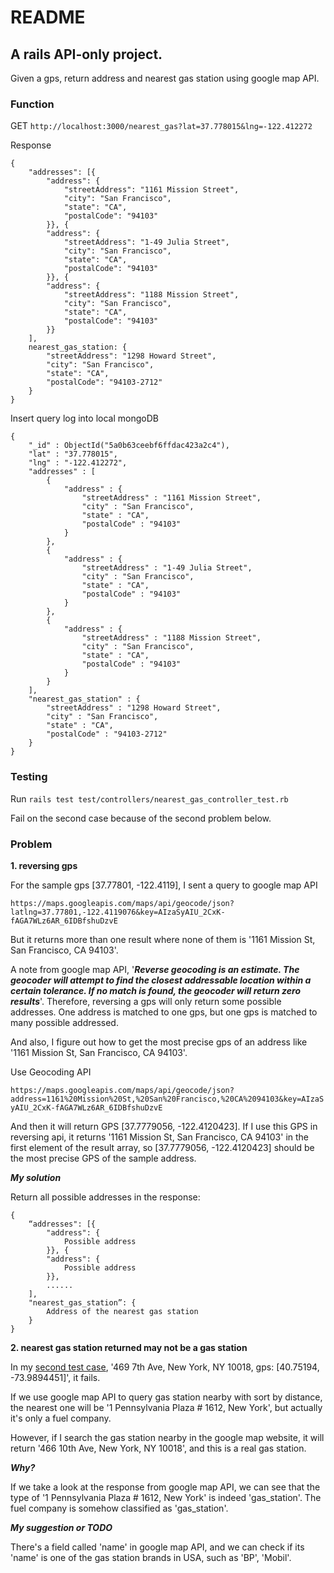 # README
## A rails API-only project.
Given a gps, return address and nearest gas station using google map API.

### Function
GET ```http://localhost:3000/nearest_gas?lat=37.778015&lng=-122.412272```

Response
```
{
    "addresses": [{
        "address": {
            "streetAddress": "1161 Mission Street",
            "city": "San Francisco",
            "state": "CA",
            "postalCode": "94103"
        }}, {
        "address": {
            "streetAddress": "1-49 Julia Street",
            "city": "San Francisco",
            "state": "CA",
            "postalCode": "94103"
        }}, {
        "address": {
            "streetAddress": "1188 Mission Street",
            "city": "San Francisco",
            "state": "CA",
            "postalCode": "94103"
        }}
    ],
    nearest_gas_station: {
        "streetAddress": "1298 Howard Street",
        "city": "San Francisco",
        "state": "CA",
        "postalCode": "94103-2712"
    }
}
```

Insert query log into local mongoDB
```
{ 
    "_id" : ObjectId("5a0b63ceebf6ffdac423a2c4"), 
    "lat" : "37.778015", 
    "lng" : "-122.412272", 
    "addresses" : [
        {
            "address" : {
                "streetAddress" : "1161 Mission Street", 
                "city" : "San Francisco", 
                "state" : "CA", 
                "postalCode" : "94103"
            }
        }, 
        {
            "address" : {
                "streetAddress" : "1-49 Julia Street", 
                "city" : "San Francisco", 
                "state" : "CA", 
                "postalCode" : "94103"
            }
        }, 
        {
            "address" : {
                "streetAddress" : "1188 Mission Street", 
                "city" : "San Francisco", 
                "state" : "CA", 
                "postalCode" : "94103"
            }
        }
    ], 
    "nearest_gas_station" : {
        "streetAddress" : "1298 Howard Street", 
        "city" : "San Francisco", 
        "state" : "CA", 
        "postalCode" : "94103-2712"
    }
}
```

### Testing
Run ```rails test test/controllers/nearest_gas_controller_test.rb```

Fail on the second case because of the second problem below.

### Problem
**1. reversing gps**

For the sample gps [37.77801, -122.4119], I sent a query to google map API

```https://maps.googleapis.com/maps/api/geocode/json?latlng=37.77801,-122.4119076&key=AIzaSyAIU_2CxK-fAGA7WLz6AR_6IDBfshuDzvE```

But it returns more than one result where none of them is '1161 Mission St, San Francisco, CA 94103'.

A note from google map API, '***Reverse geocoding is an estimate. The geocoder will attempt to find the closest addressable location within a certain tolerance. If no match is found, the geocoder will return zero results***'. Therefore, reversing a gps will only return some possible addresses. One address is matched to one gps, but one gps is matched to many possible addressed.

And also, I figure out how to get the most precise gps of an address like '1161 Mission St, San Francisco, CA 94103'.

Use Geocoding API

```https://maps.googleapis.com/maps/api/geocode/json?address=1161%20Mission%20St,%20San%20Francisco,%20CA%2094103&key=AIzaSyAIU_2CxK-fAGA7WLz6AR_6IDBfshuDzvE```

And then it will return GPS [37.7779056, -122.4120423]. If I use this GPS in reversing api, it returns '1161 Mission St, San Francisco, CA 94103' in the first element of the result array, so [37.7779056, -122.4120423] should be the most precise GPS of the sample address.

***My solution***

Return all possible addresses in the response:
```
{
    “addresses": [{
        "address": {
            Possible address
        }}, {
        "address": {
            Possible address
        }}, 
        ......
    ],
    "nearest_gas_station”: {
        Address of the nearest gas station
    }
}
```


**2. nearest gas station returned may not be a gas station**

In my [second test case](/test/controllers/nearest_gas_controller_test.rb#L15), '469 7th Ave, New York, NY 10018, gps: [40.75194, -73.9894451]', it fails.

If we use google map API to query gas station nearby with sort by distance, the nearest one will be '1 Pennsylvania Plaza # 1612, New York', but actually it's only a fuel company.

However, if I search the gas station nearby in the google map website, it will return '466 10th Ave, New York, NY 10018', and this is a real gas station.

***Why?***

If we take a look at the response from google map API, we can see that the type of '1 Pennsylvania Plaza # 1612, New York' is indeed 'gas_station'. The fuel company is somehow classified as 'gas_station'.

***My suggestion or TODO***

There's a field called 'name' in google map API, and we can check if its 'name' is one of the gas station brands in USA, such as 'BP', 'Mobil'.



